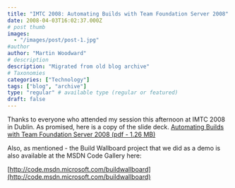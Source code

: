 ```yaml
---
title: "IMTC 2008: Automating Builds with Team Foundation Server 2008"
date: 2008-04-03T16:02:37.000Z
# post thumb
images:
  - "/images/post/post-1.jpg"
#author
author: "Martin Woodward"
# description
description: "Migrated from old blog archive"
# Taxonomies
categories: ["Technology"]
tags: ["blog", "archive"]
type: "regular" # available type (regular or featured)
draft: false
---
```


Thanks to everyone who attended my session this afternoon at IMTC 2008 in Dublin.  As promised, here is a copy of the slide deck.    [Automating Builds with Team Foundation Server 2008 (pdf - 1.26 MB)](http://www.woodwardweb.com/talks/imtc2008.pdf) 

Also, as mentioned - the Build Wallboard project that we did as a demo is also available at the MSDN Code Gallery here:  

[http://code.msdn.microsoft.com/buildwallboard](http://code.msdn.microsoft.com/buildwallboard)